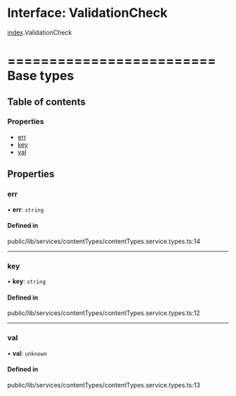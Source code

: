# Interface: ValidationCheck

[index](../wiki/index).ValidationCheck

=========================
Base types
=========================

## Table of contents

### Properties

- [err](../wiki/index.ValidationCheck#err)
- [key](../wiki/index.ValidationCheck#key)
- [val](../wiki/index.ValidationCheck#val)

## Properties

### err

• **err**: `string`

#### Defined in

public/lib/services/contentTypes/contentTypes.service.types.ts:14

___

### key

• **key**: `string`

#### Defined in

public/lib/services/contentTypes/contentTypes.service.types.ts:12

___

### val

• **val**: `unknown`

#### Defined in

public/lib/services/contentTypes/contentTypes.service.types.ts:13
